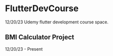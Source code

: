 # FlutterDevCourse
12/20/23
Udemy flutter development course space. 

## BMI Calculator Project 
12/20/23 - Present
